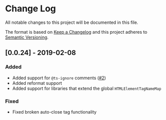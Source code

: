 # Change Log

All notable changes to this project will be documented in this file.

The format is based on [Keep a Changelog](http://keepachangelog.com/)
and this project adheres to [Semantic Versioning](http://semver.org/).

<!--
   PRs should document their user-visible changes (if any) in the
   Unreleased section, uncommenting the header as necessary.
-->
<!-- ### Added -->
<!-- ### Changed -->
<!-- ### Removed -->
<!-- ### Fixed -->

## [0.0.24] - 2019-02-08

### Added

-   Added support for `@ts-ignore` comments ([#2](https://github.com/runem/ts-lit-plugin/pull/2))
-   Added reformat support
-   Added support for libraries that extend the global `HTMLElementTagNameMap`

### Fixed

-   Fixed broken auto-close tag functionality
